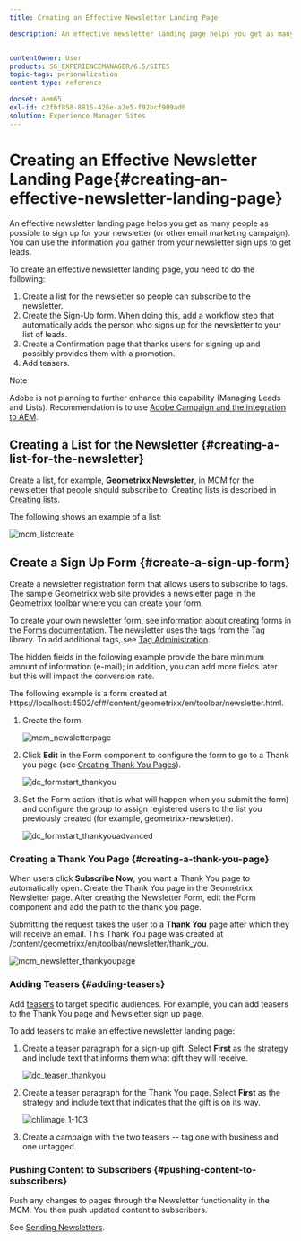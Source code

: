 ```yaml
---
title: Creating an Effective Newsletter Landing Page

description: An effective newsletter landing page helps you get as many people as possible to sign up for your newsletter (or other email marketing campaign). You can use the information you gather from your newsletter sign ups to get leads.


contentOwner: User
products: SG_EXPERIENCEMANAGER/6.5/SITES
topic-tags: personalization
content-type: reference

docset: aem65
exl-id: c2fbf858-8815-426e-a2e5-f92bcf909ad0
solution: Experience Manager Sites
---
```

# Creating an Effective Newsletter Landing Page{#creating-an-effective-newsletter-landing-page}

An effective newsletter landing page helps you get as many people as possible to sign up for your newsletter (or other email marketing campaign). You can use the information you gather from your newsletter sign ups to get leads.

To create an effective newsletter landing page, you need to do the following:

1. Create a list for the newsletter so people can subscribe to the newsletter.
1. Create the Sign-Up form. When doing this, add a workflow step that automatically adds the person who signs up for the newsletter to your list of leads.
1. Create a Confirmation page that thanks users for signing up and possibly provides them with a promotion.
1. Add teasers.

>[!NOTE]
>
>Adobe is not planning to further enhance this capability (Managing Leads and Lists).
>Recommendation is to use [Adobe Campaign and the integration to AEM](/help/sites-administering/campaign.md).

## Creating a List for the Newsletter {#creating-a-list-for-the-newsletter}

Create a list, for example, **Geometrixx Newsletter**, in MCM for the newsletter that people should subscribe to. Creating lists is described in [Creating lists](/help/sites-classic-ui-authoring/classic-personalization-campaigns.md#creatingnewlists).

The following shows an example of a list:

![mcm_listcreate](assets/mcm_listcreate.png)

## Create a Sign Up Form {#create-a-sign-up-form}

Create a newsletter registration form that allows users to subscribe to tags. The sample Geometrixx web site provides a newsletter page in the Geometrixx toolbar where you can create your form.

To create your own newsletter form, see information about creating forms in the [Forms documentation](/help/sites-authoring/default-components.md#form). The newsletter uses the tags from the Tag library. To add additional tags, see [Tag Administration](/help/sites-authoring/tags.md#tagadministration).

The hidden fields in the following example provide the bare minimum amount of information (e-mail); in addition, you can add more fields later but this will impact the conversion rate.

The following example is a form created at https://localhost:4502/cf#/content/geometrixx/en/toolbar/newsletter.html.

1. Create the form.

   ![mcm_newsletterpage](assets/mcm_newsletterpage.png)

1. Click **Edit** in the Form component to configure the form to go to a Thank you page (see [Creating Thank You Pages](#creating-a-thank-you-page)).

   ![dc_formstart_thankyou](assets/dc_formstart_thankyou.png)

1. Set the Form action (that is what will happen when you submit the form) and configure the group to assign registered users to the list you previously created (for example, geometrixx-newsletter).

   ![dc_formstart_thankyouadvanced](assets/dc_formstart_thankyouadvanced.png)

### Creating a Thank You Page {#creating-a-thank-you-page}

When users click **Subscribe Now**, you want a Thank You page to automatically open. Create the Thank You page in the Geometrixx Newsletter page. After creating the Newsletter Form, edit the Form component and add the path to the thank you page.

Submitting the request takes the user to a **Thank You** page after which they will receive an email. This Thank You page was created at /content/geometrixx/en/toolbar/newsletter/thank_you.

![mcm_newsletter_thankyoupage](assets/mcm_newsletter_thankyoupage.png)

### Adding Teasers {#adding-teasers}

Add [teasers](/help/sites-classic-ui-authoring/classic-personalization-campaigns.md#teasers) to target specific audiences. For example, you can add teasers to the Thank You page and Newsletter sign up page.

To add teasers to make an effective newsletter landing page:

1. Create a teaser paragraph for a sign-up gift. Select **First** as the strategy and include text that informs them what gift they will receive.

   ![dc_teaser_thankyou](assets/dc_teaser_thankyou.png)

1. Create a teaser paragraph for the Thank You page. Select **First** as the strategy and include text that indicates that the gift is on its way.

   ![chlimage_1-103](assets/chlimage_1-103.png)

1. Create a campaign with the two teasers -- tag one with business and one untagged.

### Pushing Content to Subscribers {#pushing-content-to-subscribers}

Push any changes to pages through the Newsletter functionality in the MCM. You then push updated content to subscribers.

See [Sending Newsletters](/help/sites-classic-ui-authoring/classic-personalization-campaigns.md#newsletters).
